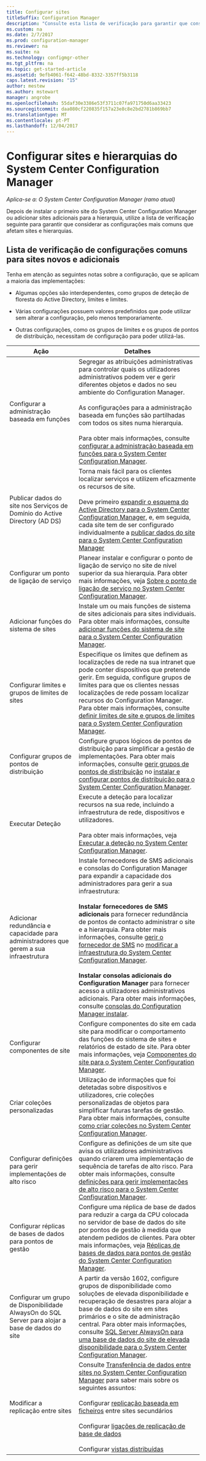 ```yaml
---
title: Configurar sites
titleSuffix: Configuration Manager
description: "Consulte esta lista de verificação para garantir que considera as configurações mais comuns que afetam sites e hierarquias."
ms.custom: na
ms.date: 2/7/2017
ms.prod: configuration-manager
ms.reviewer: na
ms.suite: na
ms.technology: configmgr-other
ms.tgt_pltfrm: na
ms.topic: get-started-article
ms.assetid: 9efb4061-f642-48bd-8332-3357ff5b3118
caps.latest.revision: "15"
author: mestew
ms.author: mstewart
manager: angrobe
ms.openlocfilehash: 55daf30e3386e53f3711c07fa971750d6aa33423
ms.sourcegitcommit: daa080cf220835f157a23e8c8e2bd2781b869bb7
ms.translationtype: MT
ms.contentlocale: pt-PT
ms.lasthandoff: 12/04/2017
---
```

# <a name="configure-sites-and-hierarchies-for-system-center-configuration-manager"></a>Configurar sites e hierarquias do System Center Configuration Manager

*Aplica-se a: O System Center Configuration Manager (ramo atual)*

Depois de instalar o primeiro site do System Center Configuration Manager ou adicionar sites adicionais para a hierarquia, utilize a lista de verificação seguinte para garantir que considerar as configurações mais comuns que afetam sites e hierarquias.  

## <a name="checklist-of-common-configurations-for-new-and-additional-sites"></a>Lista de verificação de configurações comuns para sites novos e adicionais  
Tenha em atenção as seguintes notas sobre a configuração, que se aplicam a maioria das implementações:

-   Algumas opções são interdependentes, como grupos de deteção de floresta do Active Directory, limites e limites.  

-   Várias configurações possuem valores predefinidos que pode utilizar sem alterar a configuração, pelo menos temporariamente.  

-   Outras configurações, como os grupos de limites e os grupos de pontos de distribuição, necessitam de configuração para poder utilizá-las.  

|Ação|Detalhes|  
|------------|-------------|  
|Configurar a administração baseada em funções|Segregar as atribuições administrativas para controlar quais os utilizadores administrativos podem ver e gerir diferentes objetos e dados no seu ambiente do Configuration Manager.<br /><br /> As configurações para a administração baseada em funções são partilhadas com todos os sites numa hierarquia.   <br/><br/>Para obter mais informações, consulte [configurar a administração baseada em funções para o System Center Configuration Manager](../../../../core/servers/deploy/configure/configure-role-based-administration.md).|  
|Publicar dados do site nos Serviços de Domínio do Active Directory (AD DS)|Torna mais fácil para os clientes localizar serviços e utilizem eficazmente os recursos de site.<br /><br /> Deve primeiro [expandir o esquema do Active Directory para o System Center Configuration Manager](../../../../core/plan-design/network/extend-the-active-directory-schema.md), e, em seguida, cada site tem de ser configurado individualmente a [publicar dados do site para o System Center Configuration Manager](../../../../core/servers/deploy/configure/publish-site-data.md)|  
|Configurar um ponto de ligação de serviço|Planear instalar e configurar o ponto de ligação de serviço no site de nível superior da sua hierarquia. Para obter mais informações, veja [Sobre o ponto de ligação de serviço no System Center Configuration Manager](../../../../core/servers/deploy/configure/about-the-service-connection-point.md).|  
|Adicionar funções do sistema de sites|Instale um ou mais funções de sistema de sites adicionais para sites individuais.  Para obter mais informações, consulte [adicionar funções do sistema de site para o System Center Configuration Manager](../../../../core/servers/deploy/configure/add-site-system-roles.md).|  
|Configurar limites e grupos de limites de sites|Especifique os limites que definem as localizações de rede na sua intranet que pode conter dispositivos que pretende gerir. Em seguida, configure grupos de limites para que os clientes nessas localizações de rede possam localizar recursos do Configuration Manager. Para obter mais informações, consulte [definir limites de site e grupos de limites para o System Center Configuration Manager](../../../../core/servers/deploy/configure/define-site-boundaries-and-boundary-groups.md).|  
|Configurar grupos de pontos de distribuição|Configure grupos lógicos de pontos de distribuição para simplificar a gestão de implementações. Para obter mais informações, consulte [gerir grupos de pontos de distribuição](../../../../core/servers/deploy/configure/install-and-configure-distribution-points.md#bkmk_manage) no [instalar e configurar pontos de distribuição para o System Center Configuration Manager](../../../../core/servers/deploy/configure/install-and-configure-distribution-points.md).|  
|Executar Deteção|Execute a deteção para localizar recursos na sua rede, incluindo a infraestrutura de rede, dispositivos e utilizadores.<br /><br /> Para obter mais informações, veja [Executar a deteção no System Center Configuration Manager](../../../../core/servers/deploy/configure/run-discovery.md).|  
|Adicionar redundância e capacidade para administradores que gerem a sua infraestrutura|Instale fornecedores de SMS adicionais e consolas do Configuration Manager para expandir a capacidade dos administradores para gerir a sua infraestrutura:<br /><br /> **Instalar fornecedores de SMS adicionais** para fornecer redundância de pontos de contacto administrar o site e a hierarquia. Para obter mais informações, consulte [gerir o fornecedor de SMS](../../../../core/servers/manage/modify-your-infrastructure.md#BKMK_ManageSMSprovider) no [modificar a infraestrutura do System Center Configuration Manager](../../../../core/servers/manage/modify-your-infrastructure.md).<br /><br /> **Instalar consolas adicionais do Configuration Manager** para fornecer acesso a utilizadores administrativos adicionais. Para obter mais informações, consulte [consolas do Configuration Manager instalar](../../../../core/servers/deploy/install/install-consoles.md).|  
|Configurar componentes de site|Configure componentes do site em cada site para modificar o comportamento das funções do sistema de sites e relatórios de estado de site. Para obter mais informações, veja [Componentes do site para o System Center Configuration Manager](../../../../core/servers/deploy/configure/site-components.md).|  
|Criar coleções personalizadas|Utilização de informações que foi detetadas sobre dispositivos e utilizadores, crie coleções personalizadas de objetos para simplificar futuras tarefas de gestão. Para obter mais informações, consulte [como criar coleções no System Center Configuration Manager](../../../../core/clients/manage/collections/create-collections.md).|  
|Configurar definições para gerir implementações de alto risco|Configure as definições de um site que avisa os utilizadores administrativos quando criarem uma implementação de sequência de tarefas de alto risco.  Para obter mais informações, consulte [definições para gerir implementações de alto risco para o System Center Configuration Manager](../../../../protect/understand/settings-to-manage-high-risk-deployments.md).|  
|Configurar réplicas de bases de dados para pontos de gestão|Configure uma réplica de base de dados para reduzir a carga da CPU colocada no servidor de base de dados do site por pontos de gestão à medida que atendem pedidos de clientes. Para obter mais informações, veja [Réplicas de bases de dados para pontos de gestão do System Center Configuration Manager](../../../../core/servers/deploy/configure/database-replicas-for-management-points.md).|  
|Configurar um grupo de Disponibilidade AlwaysOn do SQL Server para alojar a base de dados do site|A partir da versão 1602, configure grupos de disponibilidade como soluções de elevada disponibilidade e recuperação de desastres para alojar a base de dados do site em sites primários e o site de administração central. Para obter mais informações, consulte [SQL Server AlwaysOn para uma base de dados do site de elevada disponibilidade para o System Center Configuration Manager](../../../../core/servers/deploy/configure/sql-server-alwayson-for-a-highly-available-site-database.md).|  
|Modificar a replicação entre sites|Consulte [Transferência de dados entre sites no System Center Configuration Manager](../../../../core/servers/manage/data-transfers-between-sites.md) para saber mais sobre os seguintes assuntos:<br /><br /> Configurar [replicação baseada em ficheiros](../../../../core/servers/manage/data-transfers-between-sites.md#bkmk_fileroute) entre sites secundários<br /><br /> Configurar [ligações de replicação de base de dados](../../../../core/servers/manage/data-transfers-between-sites.md#bkmk_Dblinks)<br /><br /> Configurar [vistas distribuídas](../../../../core/servers/manage/data-transfers-between-sites.md#bkmk_distviews)|  
